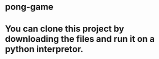 # pong-game
# You can clone this project by downloading the files and run it on a python interpretor.
